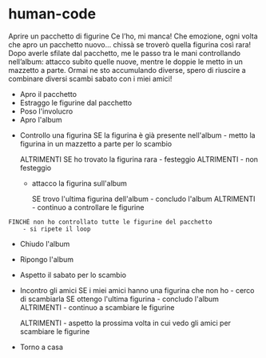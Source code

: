 # human-code

Aprire un pacchetto di figurine
Ce l’ho, mi manca!
Che emozione, ogni volta che apro un pacchetto nuovo... chissà se troverò quella figurina così rara!
Dopo averle sfilate dal pacchetto, me le passo tra le mani controllando nell’album: attacco subito quelle nuove, mentre le doppie le metto in un mazzetto a parte. Ormai ne sto accumulando diverse, spero di riuscire a combinare diversi scambi sabato con i miei amici! 

- Apro il pacchetto
- Estraggo le figurine dal pacchetto
- Poso l'involucro
- Apro l'album

<!--INIZIO LOOP-->
- Controllo una figurina
    SE la figurina è già presente nell'album
        - metto la figurina in un mazzetto a parte per lo scambio

    ALTRIMENTI
        SE ho trovato la figurina rara
            - festeggio
        ALTRIMENTI
            - non festeggio

    - attacco la figurina sull'album

        SE trovo l'ultima figurina dell'album 
            - concludo l'album
        ALTRIMENTI
            - continuo a controllare le figurine

<!--FINE LOOP-->
    FINCHÉ non ho controllato tutte le figurine del pacchetto
        - si ripete il loop

- Chiudo l'album
- Ripongo l'album
- Aspetto il sabato per lo scambio
- Incontro gli amici
    SE i miei amici hanno una figurina che non ho
        - cerco di scambiarla
        SE ottengo l'ultima figurina
            - concludo l'album
        ALTRIMENTI
            - continuo a scambiare le figurine 

    ALTRIMENTI
        - aspetto la prossima volta in cui vedo gli amici per scambiare le figurine

- Torno a casa
        

    










